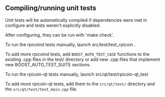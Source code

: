 Compiling/running unit tests
------------------------------------

Unit tests will be automatically compiled if dependencies were met in configure
and tests weren't explicitly disabled.

After configuring, they can be run with 'make check'.

To run the rpicoind tests manually, launch src/test/test_rpicoin .

To add more rpicoind tests, add `BOOST_AUTO_TEST_CASE` functions to the existing
.cpp files in the test/ directory or add new .cpp files that
implement new BOOST_AUTO_TEST_SUITE sections.

To run the rpicoin-qt tests manually, launch src/qt/test/rpicoin-qt_test

To add more rpicoin-qt tests, add them to the `src/qt/test/` directory and
the `src/qt/test/test_main.cpp` file.

